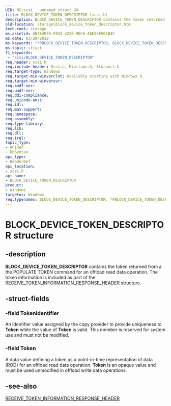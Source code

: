 ```yaml
---
UID: NS:scsi.__unnamed_struct_20
title: BLOCK_DEVICE_TOKEN_DESCRIPTOR (scsi.h)
description: BLOCK_DEVICE_TOKEN_DESCRIPTOR contains the token returned from a the POPULATE TOKEN command for an offload read data operation.
old-location: storage\block_device_token_descriptor.htm
tech.root: storage
ms.assetid: AD4E4EF6-F033-4226-9DC6-A6E55E965B4C
ms.date: 03/29/2018
ms.keywords: "*PBLOCK_DEVICE_TOKEN_DESCRIPTOR, BLOCK_DEVICE_TOKEN_DESCRIPTOR, BLOCK_DEVICE_TOKEN_DESCRIPTOR structure [Storage Devices], PBLOCK_DEVICE_TOKEN_DESCRIPTOR, PBLOCK_DEVICE_TOKEN_DESCRIPTOR structure pointer [Storage Devices], scsi/BLOCK_DEVICE_TOKEN_DESCRIPTOR, scsi/PBLOCK_DEVICE_TOKEN_DESCRIPTOR, storage.block_device_token_descriptor"
ms.topic: struct
f1_keywords:
 - "scsi/BLOCK_DEVICE_TOKEN_DESCRIPTOR"
req.header: scsi.h
req.include-header: Scsi.h, Minitape.h, Storport.h
req.target-type: Windows
req.target-min-winverclnt: Available starting with Windows 8.
req.target-min-winversvr: 
req.kmdf-ver: 
req.umdf-ver: 
req.ddi-compliance: 
req.unicode-ansi: 
req.idl: 
req.max-support: 
req.namespace: 
req.assembly: 
req.type-library: 
req.lib: 
req.dll: 
req.irql: 
topic_type:
- APIRef
- kbSyntax
api_type:
- HeaderDef
api_location:
- scsi.h
api_name:
- BLOCK_DEVICE_TOKEN_DESCRIPTOR
product:
- Windows
targetos: Windows
req.typenames: BLOCK_DEVICE_TOKEN_DESCRIPTOR, *PBLOCK_DEVICE_TOKEN_DESCRIPTOR
---
```


# BLOCK_DEVICE_TOKEN_DESCRIPTOR structure


## -description


<b>BLOCK_DEVICE_TOKEN_DESCRIPTOR</b> contains the token returned from a the POPULATE TOKEN command for an offload read data operation. The token information is included as part of the <a href="https://docs.microsoft.com/windows-hardware/drivers/ddi/minitape/ns-minitape-receive_token_information_response_header">RECEIVE_TOKEN_INFORMATION_RESPONSE_HEADER</a> structure.


## -struct-fields




### -field TokenIdentifier

An identifier value assigned by the copy provider to provide uniqueness to <b>Token</b> while the value of <b>Token</b> is valid. This member is reserved for system use and must not be modified.


### -field Token

A data value defining a token as a point-in-time representation of data (ROD) for an offload read data operation. <b>Token</b> is an opaque value and must be used unmodified in offload write data operations.


## -see-also




<a href="https://docs.microsoft.com/windows-hardware/drivers/ddi/minitape/ns-minitape-receive_token_information_response_header">RECEIVE_TOKEN_INFORMATION_RESPONSE_HEADER</a>
 

 

